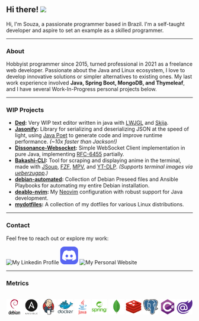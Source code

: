 ## Hi there! <img width="22px" src="https://media.giphy.com/media/hvRJCLFzcasrR4ia7z/giphy.gif">

Hi, I'm Souza, a passionate programmer based in Brazil. I'm a self-taught developer and aspire to set an example as a skilled programmer.

---

### About

Hobbyist programmer since 2015, turned professional in 2021 as a freelance web developer. Passionate about the Java and Linux ecosystem, I love to develop innovative solutions or simpler alternatives to existing ones. My last work experience involved **Java, Spring Boot, MongoDB, and Thymeleaf**, and I have several Work-In-Progress personal projects below.

---

### WIP Projects

- **[Ded](https://github.com/deablofk/ded):** Very WIP text editor written in java with [LWJGL](https://www.lwjgl.org/) and [Skija](https://github.com/HumbleUI/Skija/).
- **[Jasonify](https://github.com/deablofk/Jasonify):** Library for serializing and deserializing JSON at the speed of light, using [Java Poet](https://github.com/palantir/javapoet) to generate code and improve runtime performance. *(~10x faster than Jackson!)*
- **[Dissonance-Websocket](https://github.com/deablofk/Dissonance-Websocket):** Simple WebSocket Client implementation in pure Java, implementing [RFC-6455](https://datatracker.ietf.org/doc/html/rfc6455) partially.
- **[Bakashi-CLI](https://github.com/deablofk/bakashi-cli):** Tool for scraping and displaying anime in the terminal, made with [JSoup](https://jsoup.org/), [FZF](https://github.com/junegunn/fzf), [MPV](https://mpv.io/), and [YT-DLP](https://github.com/yt-dlp/yt-dlp). *(Supports terminal images via [ueberzugpp](https://github.com/jstkdng/ueberzugpp).)*
- **[debian-automated](https://github.com/deablofk/debian-automated):** Collection of Debian Preseed files and Ansible Playbooks for automating my entire Debian installation.
- **[deablo-nvim](https://github.com/deablofk/deablo-nvim):** My [Neovim](https://neovim.io/) configuration with robust support for Java development.
- **[mydotfiles](https://github.com/deablofk/mydotfiles):** A collection of my dotfiles for various Linux distributions.

---

### Contact

Feel free to reach out or explore my work:

<a href="https://www.linkedin.com/in/gabriel-souza-a783372ba/" style="text-decoration: none">
  <img height="48" src="https://raw.githubusercontent.com/gauravghongde/social-icons/refs/heads/master/SVG/Color/LinkedIN.svg"  alt="My Linkedin Profile">
</a>
<a href="https://discord.gg/h3p3s8Stq5" style="text-decoration: none">
  <img height="48" src="https://raw.githubusercontent.com/tandpfun/skill-icons/refs/heads/main/icons/Discord.svg" alt="Discord Server"/>
</a>
<a href="https://cwby.dev" style="text-decoration: none">
  <img height="48" src="https://img.icons8.com/?size=100&id=VJz2Ob51dvZJ&format=png&color=000000" alt="My Personal Website"/>
</a>

---

### Metrics

<div align="center">
  <img height="180em" src="https://github-readme-stats.vercel.app/api?username=deablofk&theme=dark&show_icons=true" alt=""/>
  <img height="180em" src="https://github-readme-stats.vercel.app/api/top-langs/?username=deablofk&layout=compact&langs_count=8&theme=dark" alt=""/>
</div>

<div align="center">
  <img height="42" src="https://raw.githubusercontent.com/devicons/devicon/master/icons/debian/debian-original-wordmark.svg" alt="Debian">
  <img height="42" src="https://raw.githubusercontent.com/devicons/devicon/master/icons/ansible/ansible-original-wordmark.svg" alt="Ansible">
  <img height="42" src="https://raw.githubusercontent.com/devicons/devicon/master/icons/jenkins/jenkins-original.svg" alt="Jenkins">
  <img height="42" src="https://raw.githubusercontent.com/devicons/devicon/master/icons/docker/docker-original-wordmark.svg" alt="Docker">
  <img height="42" src="https://raw.githubusercontent.com/devicons/devicon/master/icons/java/java-original-wordmark.svg" alt="Java">
  <img height="42" src="https://raw.githubusercontent.com/devicons/devicon/master/icons/spring/spring-original-wordmark.svg" alt="Spring">
  <img height="42" src="https://raw.githubusercontent.com/devicons/devicon/master/icons/mongodb/mongodb-original.svg" alt="MongoDB">
  <img height="42" src="https://raw.githubusercontent.com/devicons/devicon/master/icons/redis/redis-original.svg" alt="Redis">
  <img height="42" src="https://raw.githubusercontent.com/devicons/devicon/master/icons/postgresql/postgresql-original.svg" alt="PostgreSQL">
  <img height="42" src="https://raw.githubusercontent.com/devicons/devicon/master/icons/csharp/csharp-original.svg" alt="C#">
  <img height="42" src="https://raw.githubusercontent.com/devicons/devicon/master/icons/blazor/blazor-original.svg" alt="Blazor">
</div>
